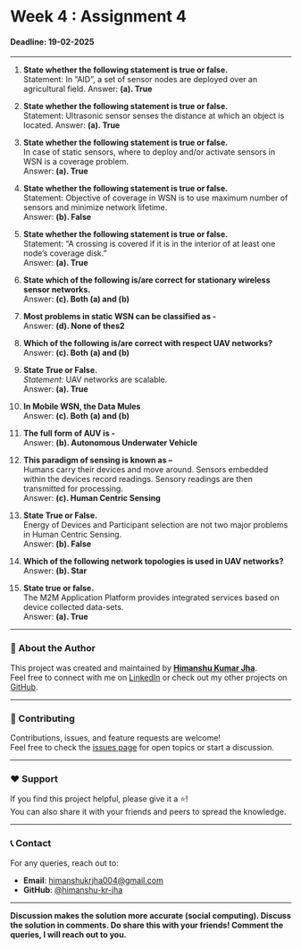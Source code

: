 # Week 4 : Assignment 4
#### Deadline: 19-02-2025  

---

1. **State whether the following statement is true or false.**  
   Statement: In “AID”, a set of sensor nodes are deployed over an agricultural field. 
   Answer: **(a). True**

2. **State whether the following statement is true or false.**  
   Statement: Ultrasonic sensor senses the distance at which an object is located. 
   Answer: **(a). True**  

3. **State whether the following statement is true or false.**  
   In case of static sensors, where to deploy and/or activate sensors in WSN is a coverage problem.  
   Answer: **(a). True**  

4. **State whether the following statement is true or false.**  
   Statement: Objective of coverage in WSN is to use maximum number of sensors and minimize network lifetime.  
   Answer: **(b). False**  

5. **State whether the following statement is true or false.**  
   Statement: “A crossing is covered if it is in the interior of at least one node’s coverage disk.”  
   Answer: **(a). True**  

6. **State which of the following is/are correct for stationary wireless sensor networks.**   
   Answer: **(c). Both (a) and (b)**  

7. **Most problems in static WSN can be classified as -**  
   Answer: **(d). None of thes2** 
8.  **Which of the following is/are correct with respect UAV networks?**  
   Answer: **(c). Both (a) and (b)**  

9.  **State True or False.**  
   *Statement:* UAV networks are scalable.   
   Answer: **(a). True**  

10. **In Mobile WSN, the Data Mules**  
    Answer: **(c). Both (a) and (b)**  

11. **The full form of AUV is -**  
    Answer: **(b). Autonomous Underwater Vehicle**  

12. **This paradigm of sensing is known as –**  
    Humans carry their devices and move around. Sensors embedded within the devices record readings. Sensory readings are then transmitted for processing.  
    Answer: **(c). Human Centric Sensing**

13. **State True or False.**  
    Energy of Devices and Participant selection are not two major problems in Human Centric Sensing.  
    Answer: **(b). False**  

14. **Which of the following network topologies is used in UAV networks?**  
    Answer: **(b). Star**  

15. **State true or false.**  
    The M2M Application Platform provides integrated services based on device collected data-sets.  
    Answer: **(a). True**  

---

### 🚀 About the Author  
This project was created and maintained by **[Himanshu Kumar Jha](https://portfolio-himanshu-kumar-jha.onrender.com)**.  
Feel free to connect with me on [LinkedIn](https://www.linkedin.com/in/himanshu-kumar-jha-software-engineer) or check out my other projects on [GitHub](https://github.com/himanshu-kr-jha).  

---

### 📢 Contributing  
Contributions, issues, and feature requests are welcome!  
Feel free to check the [issues page](https://github.com/himanshu-kr-jha/nptel_IoT_2025/issues) for open topics or start a discussion.  

---

### ❤️ Support  
If you find this project helpful, please give it a ⭐️!  
You can also share it with your friends and peers to spread the knowledge.  

---

### 📞 Contact  
For any queries, reach out to:  
- **Email**: himanshukrjha004@gmail.com 
- **GitHub**: [@himanshu-kr-jha](https://github.com/himanshu-kr-jha)  

---

**Discussion makes the solution more accurate (social computing). Discuss the solution in comments. Do share this with your friends! Comment the queries, I will reach out to you.**

